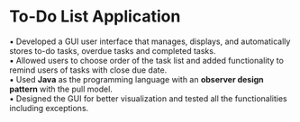 # To-Do List Application
▪	Developed a GUI user interface that manages, displays, and automatically stores to-do tasks, overdue tasks and completed tasks. <br />
▪	Allowed users to choose order of the task list and added functionality to remind users of tasks with close due date.<br />
▪	Used **Java** as the programming language with an **observer design pattern** with the pull model.<br />
▪	Designed the GUI for better visualization and tested all the functionalities including exceptions.

